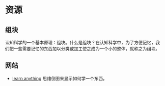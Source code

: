 # 资源
## 组块
认知科学的一个基本原理：组块。什么是组块？在认知科学中，为了方便记忆，我们把一些需要记忆的东西加以分类或加工使之成为一个小的整体，就称之为组块。

## 网站
* [learn anything](https://learn-anything.xyz) 思维倒图来显示如何学一个东西。